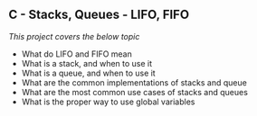 ## C - Stacks, Queues - LIFO, FIFO ##

*This project covers the below topic* 

- What do LIFO and FIFO mean
- What is a stack, and when to use it
- What is a queue, and when to use it
- What are the common implementations of stacks and queue
- What are the most common use cases of stacks and queues
- What is the proper way to use global variables
